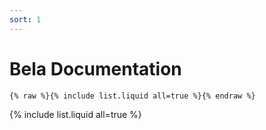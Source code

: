 ```yaml
---
sort: 1
---
```


# Bela Documentation

```
{% raw %}{% include list.liquid all=true %}{% endraw %}
```

{% include list.liquid all=true %}
